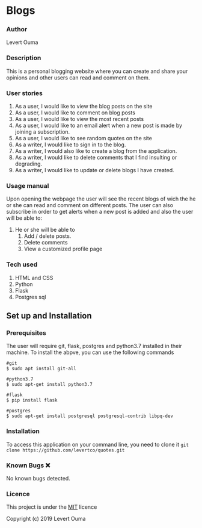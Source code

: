# Blogs

### Author
Levert Ouma

### Description
This is a personal blogging website where you can create and share your opinions and other users can read and comment on them.

### User stories
1. As a user, I would like to view the blog posts on the site
2. As a user, I would like to comment on blog posts
3. As a user, I would like to view the most recent posts
4. As a user, I would like to an email alert when a new post is made by joining a subscription.
5. As a user, I would like to see random quotes on the site
6. As a writer, I would like to sign in to the blog.
7. As a writer, I would also like to create a blog from the application.
8. As a writer, I would like to delete comments that I find insulting or degrading.
9. As a writer, I would like to update or delete blogs I have created.

### Usage manual
Upon opening the webpage the user will see the recent blogs of wich the he or she can read and comment on different posts.
The user can also subscribe in order to get alerts when a new post is added and also the user will be able to:
1. He or she will be able to
    1. Add / delete posts.
    2. Delete comments
    3. View a customized profile page
    
### Tech used
1. HTML and CSS
2. Python
3. Flask
4. Postgres sql

## Set up and Installation
### Prerequisites
The user will require git, flask, postgres and python3.7 installed in their machine.
To install the abpve, you can use the following commands
```
#git
$ sudo apt install git-all

#python3.7
$ sudo apt-get install python3.7

#flask
$ pip install flask

#postgres
$ sudo apt-get install postgresql postgresql-contrib libpq-dev
```

### Installation
To access this application on your command line, you need to clone it 
`git clone https://github.com/levertco/quotes.git`

### Known Bugs :x:
No known bugs detected.

### Licence
This project is under the [MIT](https://github.com/levertco/quotes/blob/master/LICENSE) licence

Copyright (c) 2019 Levert Ouma